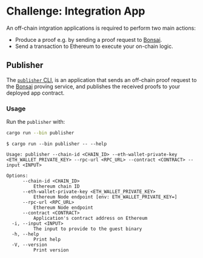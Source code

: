 # Challenge: Integration App

An off-chain intgration applications is required to perform two main actions:

* Produce a proof e.g. by sending a proof request to [Bonsai].
* Send a transaction to Ethereum to execute your on-chain logic.

## Publisher

The [`publisher` CLI][publisher], is an application that sends an off-chain proof request to the [Bonsai] proving service, and publishes the received proofs to your deployed app contract.

### Usage

Run the `publisher` with:

```sh
cargo run --bin publisher
```

```text
$ cargo run --bin publisher -- --help

Usage: publisher --chain-id <CHAIN_ID> --eth-wallet-private-key <ETH_WALLET_PRIVATE_KEY> --rpc-url <RPC_URL> --contract <CONTRACT> --input <INPUT>

Options:
      --chain-id <CHAIN_ID>
          Ethereum chain ID
      --eth-wallet-private-key <ETH_WALLET_PRIVATE_KEY>
          Ethereum Node endpoint [env: ETH_WALLET_PRIVATE_KEY=]
      --rpc-url <RPC_URL>
          Ethereum Node endpoint
      --contract <CONTRACT>
          Application's contract address on Ethereum
  -i, --input <INPUT>
          The input to provide to the guest binary
  -h, --help
          Print help
  -V, --version
          Print version
```

[publisher]: ./src/bin/publisher.rs
[Bonsai]: https://dev.bonsai.xyz/
